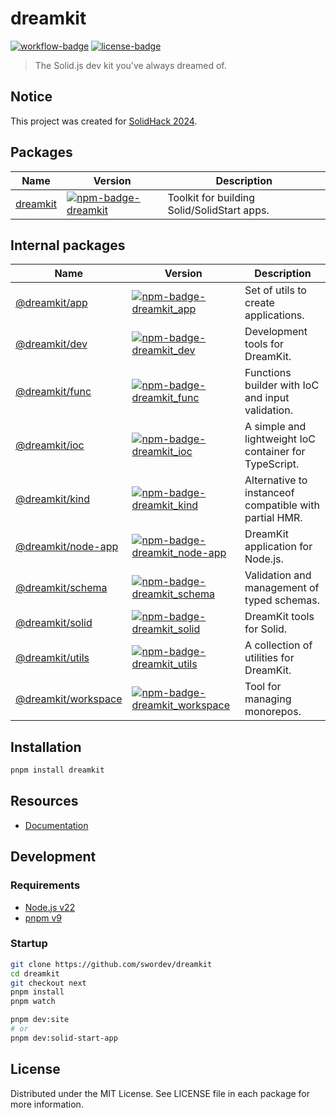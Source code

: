 # dreamkit

[![workflow-badge]](https://github.com/swordev/dreamkit/actions/workflows/ci.yaml) [![license-badge]](https://github.com/swordev/dreamkit#license)

[workflow-badge]: https://img.shields.io/github/actions/workflow/status/swordev/dreamkit/ci.yaml?branch=main
[license-badge]: https://img.shields.io/github/license/swordev/dreamkit

> The Solid.js dev kit you've always dreamed of.

## Notice

This project was created for [SolidHack 2024](https://hack.solidjs.com).

## Packages

| Name                            | Version                                                         | Description                                 |
| ------------------------------- | --------------------------------------------------------------- | ------------------------------------------- |
| [dreamkit](./packages/dreamkit) | [![npm-badge-dreamkit]](https://www.npmjs.com/package/dreamkit) | Toolkit for building Solid/SolidStart apps. |

## Internal packages

| Name                                        | Version                                                                              | Description                                            |
| ------------------------------------------- | ------------------------------------------------------------------------------------ | ------------------------------------------------------ |
| [@dreamkit/app](./packages/app)             | [![npm-badge-dreamkit_app]](https://www.npmjs.com/package/@dreamkit/app)             | Set of utils to create applications.                   |
| [@dreamkit/dev](./packages/dev)             | [![npm-badge-dreamkit_dev]](https://www.npmjs.com/package/@dreamkit/dev)             | Development tools for DreamKit.                        |
| [@dreamkit/func](./packages/func)           | [![npm-badge-dreamkit_func]](https://www.npmjs.com/package/@dreamkit/func)           | Functions builder with IoC and input validation.       |
| [@dreamkit/ioc](./packages/ioc)             | [![npm-badge-dreamkit_ioc]](https://www.npmjs.com/package/@dreamkit/ioc)             | A simple and lightweight IoC container for TypeScript. |
| [@dreamkit/kind](./packages/kind)           | [![npm-badge-dreamkit_kind]](https://www.npmjs.com/package/@dreamkit/kind)           | Alternative to instanceof compatible with partial HMR. |
| [@dreamkit/node-app](./packages/node-app)   | [![npm-badge-dreamkit_node-app]](https://www.npmjs.com/package/@dreamkit/node-app)   | DreamKit application for Node.js.                      |
| [@dreamkit/schema](./packages/schema)       | [![npm-badge-dreamkit_schema]](https://www.npmjs.com/package/@dreamkit/schema)       | Validation and management of typed schemas.            |
| [@dreamkit/solid](./packages/solid)         | [![npm-badge-dreamkit_solid]](https://www.npmjs.com/package/@dreamkit/solid)         | DreamKit tools for Solid.                              |
| [@dreamkit/utils](./packages/utils)         | [![npm-badge-dreamkit_utils]](https://www.npmjs.com/package/@dreamkit/utils)         | A collection of utilities for DreamKit.                |
| [@dreamkit/workspace](./packages/workspace) | [![npm-badge-dreamkit_workspace]](https://www.npmjs.com/package/@dreamkit/workspace) | Tool for managing monorepos.                           |

[npm-badge-dreamkit]: https://img.shields.io/npm/v/dreamkit
[npm-badge-dreamkit_app]: https://img.shields.io/npm/v/@dreamkit/app
[npm-badge-dreamkit_dev]: https://img.shields.io/npm/v/@dreamkit/dev
[npm-badge-dreamkit_func]: https://img.shields.io/npm/v/@dreamkit/func
[npm-badge-dreamkit_ioc]: https://img.shields.io/npm/v/@dreamkit/ioc
[npm-badge-dreamkit_kind]: https://img.shields.io/npm/v/@dreamkit/kind
[npm-badge-dreamkit_node-app]: https://img.shields.io/npm/v/@dreamkit/node-app
[npm-badge-dreamkit_schema]: https://img.shields.io/npm/v/@dreamkit/schema
[npm-badge-dreamkit_solid]: https://img.shields.io/npm/v/@dreamkit/solid
[npm-badge-dreamkit_utils]: https://img.shields.io/npm/v/@dreamkit/utils
[npm-badge-dreamkit_workspace]: https://img.shields.io/npm/v/@dreamkit/workspace

## Installation

```sh
pnpm install dreamkit
```

## Resources

- [Documentation](https://next.dreamkit.dev/get-started)

## Development

### Requirements

- [Node.js v22](https://nodejs.org)
- [pnpm v9](https://pnpm.io)

### Startup

```sh
git clone https://github.com/swordev/dreamkit
cd dreamkit
git checkout next
pnpm install
pnpm watch

pnpm dev:site
# or
pnpm dev:solid-start-app
```

## License

Distributed under the MIT License. See LICENSE file in each package for more information.
